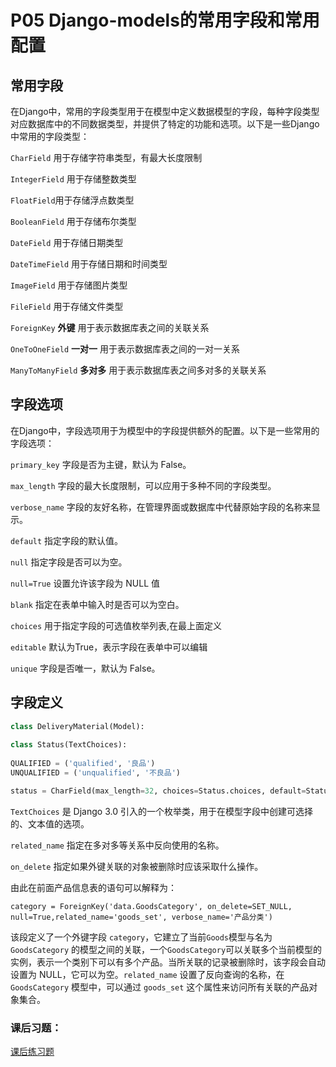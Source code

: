 
# P05 Django-models的常用字段和常用配置

## **常用字段**
在Django中，常用的字段类型用于在模型中定义数据模型的字段，每种字段类型对应数据库中的不同数据类型，并提供了特定的功能和选项。以下是一些Django中常用的字段类型：

`CharField` 用于存储字符串类型，有最大长度限制

`IntegerField` 用于存储整数类型

`FloatField`用于存储浮点数类型

`BooleanField` 用于存储布尔类型

`DateField` 用于存储日期类型

`DateTimeField` 用于存储日期和时间类型

`ImageField` 用于存储图片类型

`FileField` 用于存储文件类型

`ForeignKey` **外键** 用于表示数据库表之间的关联关系

`OneToOneField` **一对一** 用于表示数据库表之间的一对一关系

`ManyToManyField` **多对多** 用于表示数据库表之间多对多的关联关系
 　　‍
## **字段选项**
在Django中，字段选项用于为模型中的字段提供额外的配置。以下是一些常用的字段选项：

`primary_key` 字段是否为主键，默认为 False。

`max_length` 字段的最大长度限制，可以应用于多种不同的字段类型。

`verbose_name` 字段的友好名称，在管理界面或数据库中代替原始字段的名称来显示。

`default` 指定字段的默认值。

`null` 指定字段是否可以为空。

`null=True` 设置允许该字段为 NULL 值

`blank` 指定在表单中输入时是否可以为空白。

`choices` 用于指定字段的可选值枚举列表,在最上面定义

`editable` 默认为True，表示字段在表单中可以编辑

`unique` 字段是否唯一，默认为 False。


## 字段定义
```py
class DeliveryMaterial(Model):
      
class Status(TextChoices):
      
QUALIFIED = ('qualified', '良品')
UNQUALIFIED = ('unqualified', '不良品')

status = CharField(max_length=32, choices=Status.choices, default=Status.QUALIFIED, verbose_name='状态') 
```

`TextChoices` 是 Django 3.0 引入的一个枚举类，用于在模型字段中创建可选择的、文本值的选项。

`related_name` 指定在多对多等关系中反向使用的名称。
 
`on_delete` 指定如果外键关联的对象被删除时应该采取什么操作。


由此在前面产品信息表的语句可以解释为：
```
category = ForeignKey('data.GoodsCategory', on_delete=SET_NULL, null=True,related_name='goods_set', verbose_name='产品分类')
```
该段定义了一个外键字段 `category`，它建立了当前`Goods`模型与名为 `GoodsCategory` 的模型之间的关联，一个`GoodsCategory`可以关联多个当前模型的实例，表示一个类别下可以有多个产品。当所关联的记录被删除时，该字段会自动设置为 NULL，它可以为空。`related_name` 设置了反向查询的名称，在 `GoodsCategory` 模型中，可以通过 `goods_set` 这个属性来访问所有关联的产品对象集合。
　　‍
### 课后习题：
[课后练习题](/contents/P13.md#5-创建班级和学生表)